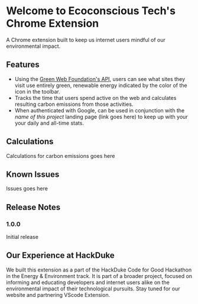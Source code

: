 # Welcome to Ecoconscious Tech's Chrome Extension

A Chrome extension built to keep us internet users mindful of our environmental impact.

## Features

* Using the [Green Web Foundation's API](https://www.thegreenwebfoundation.org/green-web-datasets/), users can see what sites they visit use entirely green, renewable energy indicated by the color of the icon in the toolbar.
* Tracks the time that users spend active on the web and calculates resulting carbon emissions from those activities.
* When authenticated with Google, can be used in conjunction with the *name of this project* landing page (link goes here) to keep up with your your daily and all-time stats.

## Calculations
Calculations for carbon emissions goes here

## Known Issues
Issues goes here

## Release Notes

### 1.0.0

Initial release

Our Experience at HackDuke
-------------------------------------------------
We built this extension as a part of the HackDuke Code for Good Hackathon in the Energy & Environment track. It is part of a broader project, focused on informing and educating developers and internet users alike on the environmental impact of their technological pursuits. Stay tuned for our website and partnering VScode Extension.

